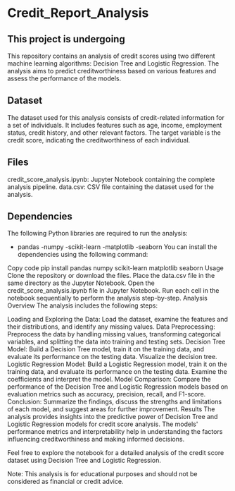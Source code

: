 # Credit_Report_Analysis
## This project is undergoing 

This repository contains an analysis of credit scores using two different machine learning algorithms: Decision Tree and Logistic Regression. The analysis aims to predict creditworthiness based on various features and assess the performance of the models.

## Dataset
The dataset used for this analysis consists of credit-related information for a set of individuals. It includes features such as age, income, employment status, credit history, and other relevant factors. The target variable is the credit score, indicating the creditworthiness of each individual.

## Files
credit_score_analysis.ipynb: Jupyter Notebook containing the complete analysis pipeline.
data.csv: CSV file containing the dataset used for the analysis.
## Dependencies
The following Python libraries are required to run the analysis:
- pandas
 -numpy
-scikit-learn
-matplotlib
-seaborn
You can install the dependencies using the following command:

Copy code
pip install pandas numpy scikit-learn matplotlib seaborn
Usage
Clone the repository or download the files.
Place the data.csv file in the same directory as the Jupyter Notebook.
Open the credit_score_analysis.ipynb file in Jupyter Notebook.
Run each cell in the notebook sequentially to perform the analysis step-by-step.
Analysis Overview
The analysis includes the following steps:

Loading and Exploring the Data: Load the dataset, examine the features and their distributions, and identify any missing values.
Data Preprocessing: Preprocess the data by handling missing values, transforming categorical variables, and splitting the data into training and testing sets.
Decision Tree Model: Build a Decision Tree model, train it on the training data, and evaluate its performance on the testing data. Visualize the decision tree.
Logistic Regression Model: Build a Logistic Regression model, train it on the training data, and evaluate its performance on the testing data. Examine the coefficients and interpret the model.
Model Comparison: Compare the performance of the Decision Tree and Logistic Regression models based on evaluation metrics such as accuracy, precision, recall, and F1-score.
Conclusion: Summarize the findings, discuss the strengths and limitations of each model, and suggest areas for further improvement.
Results
The analysis provides insights into the predictive power of Decision Tree and Logistic Regression models for credit score analysis. The models' performance metrics and interpretability help in understanding the factors influencing creditworthiness and making informed decisions.

Feel free to explore the notebook for a detailed analysis of the credit score dataset using Decision Tree and Logistic Regression.

Note: This analysis is for educational purposes and should not be considered as financial or credit advice.






